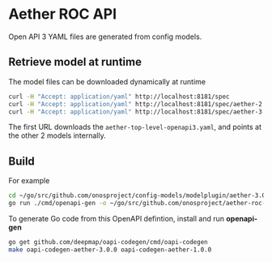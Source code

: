 # Aether ROC API

Open API 3 YAML files are generated from config models.

## Retrieve model at runtime
The model files can be downloaded dynamically at runtime
```bash
curl -H "Accept: application/yaml" http://localhost:8181/spec
curl -H "Accept: application/yaml" http://localhost:8181/spec/aether-2.1.0-openapi3.yaml
curl -H "Accept: application/yaml" http://localhost:8181/spec/aether-3.0.0-openapi3.yaml
```

The first URL downloads the `aether-top-level-openapi3.yaml`,
and points at the other 2 models internally.

## Build
For example
```bash
cd ~/go/src/github.com/onosproject/config-models/modelplugin/aether-3.0.0
go run ./cmd/openapi-gen -o ~/go/src/github.com/onosproject/aether-roc-api/api/aether-3.0.0-openapi3.yaml
``` 

To generate Go code from this OpenAPI defintion, install and run **openapi-gen**
```bash
go get github.com/deepmap/oapi-codegen/cmd/oapi-codegen
make oapi-codegen-aether-3.0.0 oapi-codegen-aether-1.0.0
```
